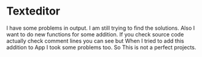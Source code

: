 # Texteditor

I have some problems in output. I am still trying to find the solutions.
Also I want to do new functions for some addition. If you check source code actually check comment lines you can see but When I tried to add this addition to App I took some problems too. So This is not a perfect projects.

